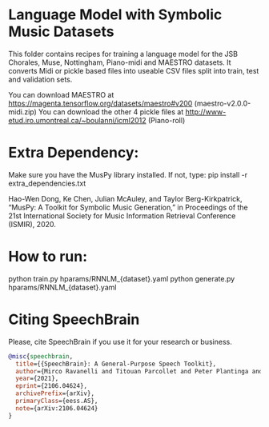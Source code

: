# Language Model with Symbolic Music Datasets
This folder contains recipes for training a language model for the JSB Chorales, Muse, Nottingham, Piano-midi and MAESTRO datasets.
It converts Midi or pickle based files into useable CSV files split into train, test and validation sets.

You can download MAESTRO at https://magenta.tensorflow.org/datasets/maestro#v200 (maestro-v2.0.0-midi.zip)
You can download the other 4 pickle files at http://www-etud.iro.umontreal.ca/~boulanni/icml2012 (Piano-roll)

# Extra Dependency:
Make sure you have the MusPy library installed. If not, type:
pip install -r extra_dependencies.txt

Hao-Wen Dong, Ke Chen, Julian McAuley, and Taylor Berg-Kirkpatrick, “MusPy: A Toolkit for Symbolic Music Generation,” in Proceedings of the 21st International Society for Music Information Retrieval Conference (ISMIR), 2020.

# How to run:
python train.py hparams/RNNLM_{dataset}.yaml
python generate.py hparams/RNNLM_{dataset}.yaml

# **Citing SpeechBrain**
Please, cite SpeechBrain if you use it for your research or business.

```bibtex
@misc{speechbrain,
  title={{SpeechBrain}: A General-Purpose Speech Toolkit},
  author={Mirco Ravanelli and Titouan Parcollet and Peter Plantinga and Aku Rouhe and Samuele Cornell and Loren Lugosch and Cem Subakan and Nauman Dawalatabad and Abdelwahab Heba and Jianyuan Zhong and Ju-Chieh Chou and Sung-Lin Yeh and Szu-Wei Fu and Chien-Feng Liao and Elena Rastorgueva and François Grondin and William Aris and Hwidong Na and Yan Gao and Renato De Mori and Yoshua Bengio},
  year={2021},
  eprint={2106.04624},
  archivePrefix={arXiv},
  primaryClass={eess.AS},
  note={arXiv:2106.04624}
}
```